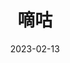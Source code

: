 ---
title: '嘀咕'
url: "memos"
date: 2023-02-13
description: '嘀咕一下，记录灵感瞬间，分享生活点滴。希望用嘀咕的形式，展现更完整的自己，吸引同频的朋友～～'
layout: memos
menu:
  main:
    name: "嘀咕"
    weight: 3
---